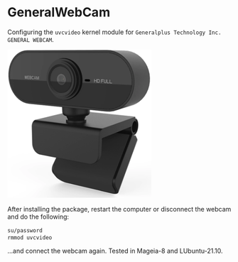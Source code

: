 # GeneralWebCam
Configuring the `uvcvideo` kernel module for `Generalplus Technology Inc. GENERAL WEBCAM`.

![](https://github.com/AKotov-dev/GeneralWebCam/blob/main/ScreenShot.png)

After installing the package, restart the computer or disconnect the webcam and do the following:
```
su/password
rmmod uvcvideo
```
...and connect the webcam again. Tested in Mageia-8 and LUbuntu-21.10.
